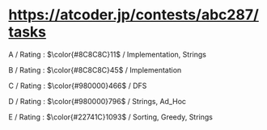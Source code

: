 # https://atcoder.jp/contests/abc287/tasks

A / Rating : $\color{#8C8C8C}11$ / Implementation, Strings

B / Rating : $\color{#8C8C8C}45$ / Implementation

C / Rating : $\color{#980000}466$ / DFS

D / Rating : $\color{#980000}796$ / Strings, Ad_Hoc

E / Rating : $\color{#22741C}1093$ / Sorting, Greedy, Strings
